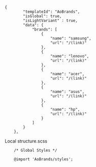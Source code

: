 	{
			"templateId": "AoBrands",
			"isGlobal": true,
			"isLightVariant" : true,
			"data": {
				"brands": [
					{
						"name": "samsung",
						"url": "/(link)"
					},
					{
						"name": "lenovo",
						"url": "/(link)"
					},
					{
						"name": "acer",
						"url": "/(link)"
					},
					{
						"name": "asus",
						"url": "/(link)"
					},
					{
						"name": "hp",
						"url": "/(link)"
					}
				]
			}
		},
        

Local structure.scss
        
        /* Global Styles */
        
        @import 'AoBrands/styles';